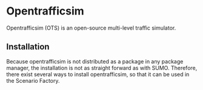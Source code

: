 # Opentrafficsim

Opentrafficsim (OTS) is an open-source multi-level traffic simulator.

## Installation

Because opentrafficsim is not distributed as a package in any package manager, the installation is not as straight forward as with SUMO. Therefore, there exist several ways to install opentrafficsim, so that it can be used in the Scenario Factory.
